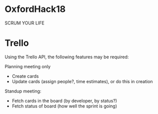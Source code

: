 # OxfordHack18

SCRUM YOUR LIFE

# Trello

Using the Trello API, the following features may be required:

Planning meeting only
  * Create cards
  * Update cards (assign people?, time estimates), or do this in creation

Standup meeting:
  * Fetch cards in the board (by developer, by status?)
  * Fetch status of board (how well the sprint is going)
